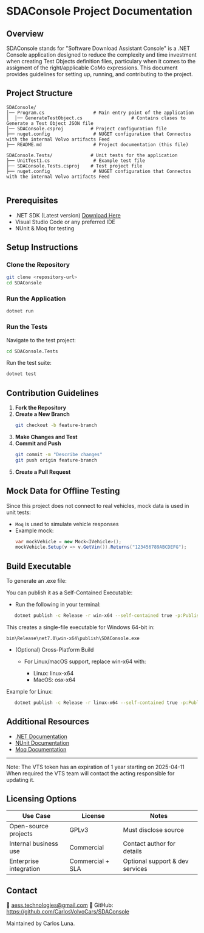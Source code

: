 # SDAConsole Project Documentation

## Overview

SDAConsole stands for "Software Download Assistant Console" is a .NET Console application designed to reduce the complexity and time investment when creating Test Objects definition files, particulary when it comes to the assigment of the right/applicable CoMo expressions. This document provides guidelines for setting up, running, and contributing to the project.

## Project Structure

```
SDAConsole/
│── Program.cs                  # Main entry point of the application
│  │── GenerateTestObject.cs                  # Contains clases to Generate a Test Object JSON file
│── SDAConsole.csproj          # Project configuration file
├── nuget.config                # NUGET configuration that Connectos with the internal Volvo artifacts Feed
├── README.md                   # Project documentation (this file)

SDAConsole.Tests/              # Unit tests for the application
├── UnitTest1.cs                # Example test file
├── SDAConsole.Tests.csproj    # Test project file
├── nuget.config                # NUGET configuration that Connectos with the internal Volvo artifacts Feed


```

## Prerequisites

- .NET SDK (Latest version) [Download Here](https://dotnet.microsoft.com/en-us/download)
- Visual Studio Code or any preferred IDE
- NUnit & Moq for testing

## Setup Instructions

### Clone the Repository

```sh
git clone <repository-url>
cd SDAConsole
```

### Run the Application

```sh
dotnet run
```

### Run the Tests

Navigate to the test project:

```sh
cd SDAConsole.Tests
```

Run the test suite:

```sh
dotnet test
```

## Contribution Guidelines

1. **Fork the Repository**
2. **Create a New Branch**
   ```sh
   git checkout -b feature-branch
   ```
3. **Make Changes and Test**
4. **Commit and Push**
   ```sh
   git commit -m "Describe changes"
   git push origin feature-branch
   ```
5. **Create a Pull Request**

## Mock Data for Offline Testing

Since this project does not connect to real vehicles, mock data is used in unit tests:

- `Moq` is used to simulate vehicle responses
- Example mock:
  ```csharp
  var mockVehicle = new Mock<IVehicle>();
  mockVehicle.Setup(v => v.GetVin()).Returns("123456789ABCDEFG");
  ```

## Build Executable

To generate an .exe file:

You can publish it as a Self-Contained Executable:

- Run the following in your terminal:

```sh
   dotnet publish -c Release -r win-x64 --self-contained true -p:PublishSingleFile=true -p:EnableCompressionInSingleFile=true
   ```

This creates a single-file executable for Windows 64-bit in:

```
bin\Release\net7.0\win-x64\publish\SDAConsole.exe
```


- (Optional) Cross-Platform Build

    - For Linux/macOS support, replace win-x64 with:

        - Linux: linux-x64
        - MacOS: osx-x64

Example for Linux:

```sh
   dotnet publish -c Release -r linux-x64 --self-contained true -p:PublishSingleFile=true
   ```




## Additional Resources

- [.NET Documentation](https://docs.microsoft.com/en-us/dotnet/)
- [NUnit Documentation](https://nunit.org/)
- [Moq Documentation](https://github.com/moq/moq4)

---

Note: The VTS token has an expiration of 1 year starting on 2025-04-11 When required the VTS team will contact the acting responsible for updating it.

## Licensing Options

| Use Case               | License           | Notes                           |
|------------------------|-------------------|----------------------------------|
| Open-source projects   | GPLv3              | Must disclose source            |
| Internal business use  | Commercial         | Contact author for details      |
| Enterprise integration | Commercial + SLA   | Optional support & dev services |

## Contact

📧 aess.technologies@gmail.com
🔗 GitHub: https://github.com/CarlosVolvoCars/SDAConsole

Maintained by Carlos Luna.

